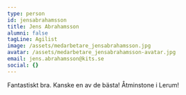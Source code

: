 ```yaml
---
type: person
id: jensabrahamsson
title: Jens Abrahamsson
alumni: false
tagLine: Agilist
image: /assets/medarbetare_jensabrahamsson.jpg
avatar: /assets/medarbetare_jensabrahamsson-avatar.jpg
email: jens.abrahamsson@kits.se
social: {}
---
```

Fantastiskt bra. Kanske en av de bästa! Åtminstone i Lerum!